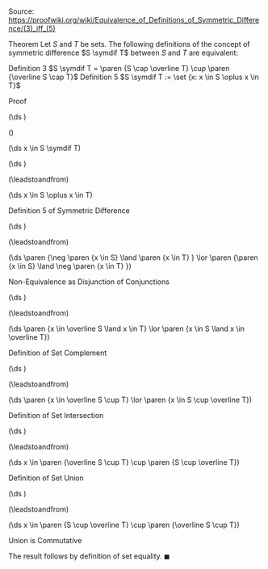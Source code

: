 # 

Source: https://proofwiki.org/wiki/Equivalence_of_Definitions_of_Symmetric_Difference/(3)_iff_(5)



Theorem
Let $S$ and $T$ be sets.
The following definitions of the concept of symmetric difference $S \symdif T$ between $S$ and $T$ are equivalent:

Definition 3
$S \symdif T = \paren {S \cap \overline T} \cup \paren {\overline S \cap T}$
Definition 5
$S \symdif T := \set {x: x \in S \oplus x \in T}$


Proof













\(\ds \)

\(\)







\(\ds x \in S \symdif T\)




















\(\ds \)

\(\leadstoandfrom\)







\(\ds x \in S \oplus x \in T\)





Definition 5 of Symmetric Difference














\(\ds \)

\(\leadstoandfrom\)







\(\ds \paren {\neg \paren {x \in S} \land \paren {x \in T} } \lor \paren {\paren {x \in S} \land \neg \paren {x \in T} }\)





Non-Equivalence as Disjunction of Conjunctions














\(\ds \)

\(\leadstoandfrom\)







\(\ds \paren {x \in \overline S \land x \in T} \lor \paren {x \in S \land x \in \overline T}\)





Definition of Set Complement














\(\ds \)

\(\leadstoandfrom\)







\(\ds \paren {x \in \overline S \cup T} \lor \paren {x \in S \cup \overline T}\)





Definition of Set Intersection














\(\ds \)

\(\leadstoandfrom\)







\(\ds x \in \paren {\overline S \cup T} \cup \paren {S \cup \overline T}\)





Definition of Set Union














\(\ds \)

\(\leadstoandfrom\)







\(\ds x \in \paren {S \cup \overline T} \cup \paren {\overline S \cup T}\)





Union is Commutative



The result follows by definition of set equality.
$\blacksquare$





